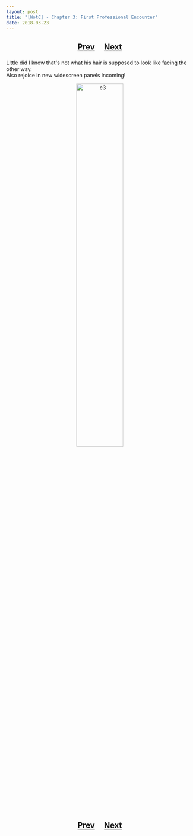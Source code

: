 ```yaml
---
layout: post
title: "[WotC] - Chapter 3: First Professional Encounter"
date: 2018-03-23
---
```


<h2>
  <p style="text-align:center;">
    <a href="/wingsofthechorus/archive/2018/03/15/chapter2">Prev</a>
    &nbsp;&nbsp;&nbsp;
    <a href="/wingsofthechorus/archive/2018/03/30/chapter4">Next</a>
  </p>
</h2>

Little did I know that's not what his hair is supposed to look like facing the other way.
<br>
Also rejoice in new widescreen panels incoming!

<p style="text-align:center;">
  <img src="/wingsofthechorus/images/comics/c3.png" width="50%" alt="c3"/>
</p>

<h2>
  <p style="text-align:center;">
    <a href="/wingsofthechorus/archive/2018/03/15/chapter2">Prev</a>
    &nbsp;&nbsp;&nbsp;
    <a href="/wingsofthechorus/archive/2018/03/30/chapter4">Next</a>
  </p>
</h2>
